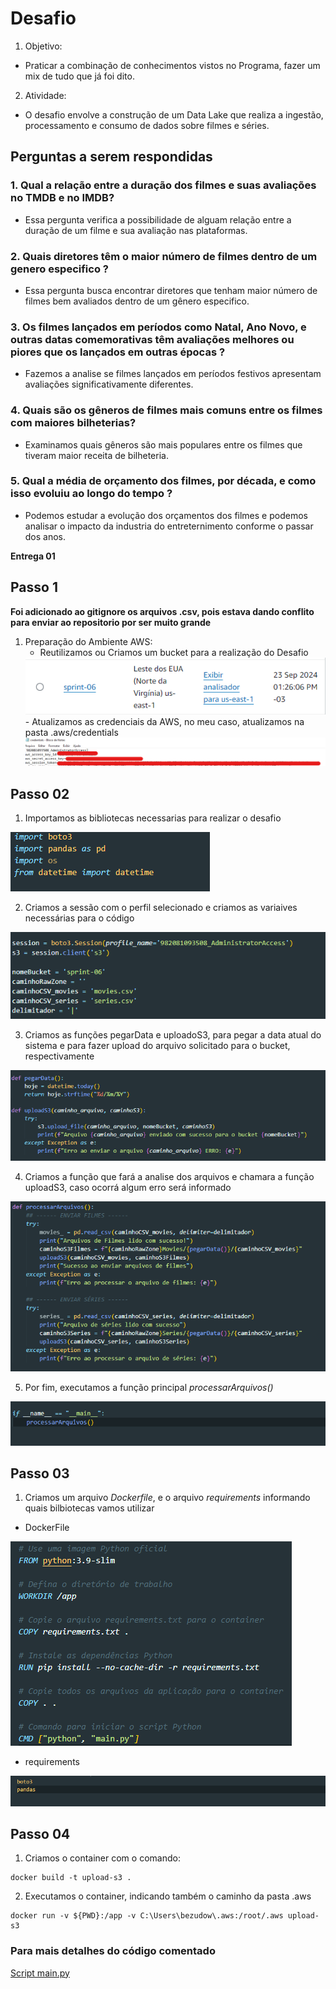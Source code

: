 # **Desafio**
1. Objetivo: 
* Praticar a combinação de conhecimentos vistos no Programa, fazer um mix de tudo que já foi dito.
2. Atividade: 
* O desafio envolve a construção de um Data Lake que realiza a ingestão, processamento e consumo de dados sobre filmes e séries.

## Perguntas a serem respondidas
### 1. **Qual a relação entre a duração dos filmes e suas avaliações no TMDB e no IMDB?**
- Essa pergunta verifica a possibilidade de alguam relação entre a duração de um filme e sua avaliação nas plataformas.

### 2. **Quais diretores têm o maior número de filmes dentro de um genero especifico ?**
 - Essa pergunta busca encontrar diretores que tenham maior número de filmes bem avaliados dentro de um gênero especifico.

### 3. **Os filmes lançados em períodos como Natal, Ano Novo, e outras datas comemorativas têm avaliações melhores ou piores que os lançados em outras épocas ?**
- Fazemos a analise se filmes lançados em períodos festivos apresentam avaliações significativamente diferentes. 

### 4. **Quais são os gêneros de filmes mais comuns entre os filmes com maiores bilheterias?**
- Examinamos quais gêneros são mais populares entre os filmes que tiveram maior receita de bilheteria. 

### 5. **Qual a média de orçamento dos filmes, por década, e como isso evoluiu ao longo do tempo ?**
- Podemos estudar a evolução dos orçamentos dos filmes e podemos analisar o impacto da industria do entreternimento conforme o passar dos anos.

 **Entrega 01**

## Passo 1
**Foi adicionado ao gitignore os arquivos .csv, pois estava dando conflito para enviar ao repositorio por ser muito grande**
1. Preparação do Ambiente AWS:
    - Reutilizamos ou Criamos um bucket para a realização do Desafio
    <img src="../evidencias/img/BucketUsado.png">
    - Atualizamos as credenciais da AWS, no meu caso, atualizamos na pasta .aws/credentials
    <img src="../evidencias/img/credentials.png">

## Passo 02
1. Importamos as bibliotecas necessarias para realizar o desafio
<img src="../evidencias/img/Bibliotecas.png">

2. Criamos a sessão com o perfil selecionado e criamos as variaives necessárias para o código
<img src="../evidencias/img/CriacaoSessaoVariaveis.png">

3. Criamos as funções pegarData e uploadoS3, para pegar a data atual do sistema e para fazer upload do arquivo solicitado para o bucket, respectivamente
<img src="../evidencias/img/pegaData_UploadS3.png">

4. Criamos a função que fará a analise dos arquivos e chamara a função uploadS3, caso ocorrá algum erro será informado
<img src="../evidencias/img/processarArquivos.png">

5. Por fim, executamos a função principal *processarArquivos()*
<img src="../evidencias/img/final.png">

## Passo 03
1. Criamos um arquivo *Dockerfile*, e o arquivo *requirements* informando quais bilbiotecas vamos utilizar 
- DockerFile
<img src="../evidencias/img/Dockerfile.png">

- requirements
<img src="../evidencias/img/requirements.png">

## Passo 04
1. Criamos o container com o comando: 
```
docker build -t upload-s3 .
```
2. Executamos o container, indicando também o caminho da pasta .aws
```
docker run -v ${PWD}:/app -v C:\Users\bezudow\.aws:/root/.aws upload-s3   
```

### Para mais detalhes do código comentado
[Script main.py](../Desafio/Resolucao/main.py)




